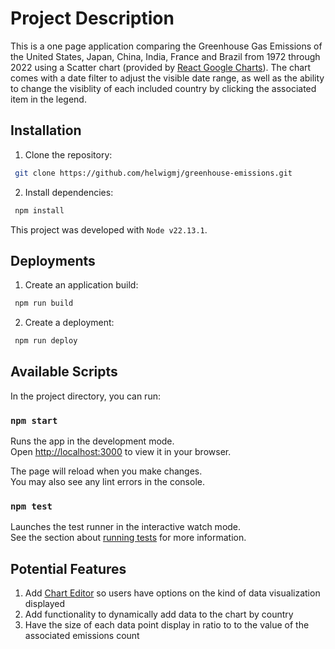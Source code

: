 # Project Description

This is a one page application comparing the Greenhouse Gas Emissions of the United States, Japan, China, India, France and Brazil from 1972 through 2022 using a Scatter chart (provided by [React Google Charts](https://www.react-google-charts.com/)). The chart comes with a date filter to adjust the visible date range, as well as the ability to change the visiblity of each included country by clicking the associated item in the legend. 

## Installation

1. Clone the repository:
```bash
 git clone https://github.com/helwigmj/greenhouse-emissions.git
```

2. Install dependencies:
```bash
 npm install
 ```

This project was developed with `Node v22.13.1`.

## Deployments

1. Create an application build:
```bash
 npm run build
```

2. Create a deployment:
```bash
 npm run deploy
 ```

## Available Scripts

In the project directory, you can run:

### `npm start`

Runs the app in the development mode.\
Open [http://localhost:3000](http://localhost:3000) to view it in your browser.

The page will reload when you make changes.\
You may also see any lint errors in the console.

### `npm test`

Launches the test runner in the interactive watch mode.\
See the section about [running tests](https://facebook.github.io/create-react-app/docs/running-tests) for more information.


## Potential Features

1. Add [Chart Editor](https://www.react-google-charts.com/examples/advanced-chart-editor) so users have options on the kind of data visualization displayed
2. Add functionality to dynamically add data to the chart by country
3. Have the size of each data point display in ratio to to the value of the associated emissions count